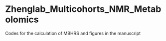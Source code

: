# Zhenglab_Multicohorts_NMR_Metabolomics
Codes for the calculation of MBHRS and figures in the manuscript
